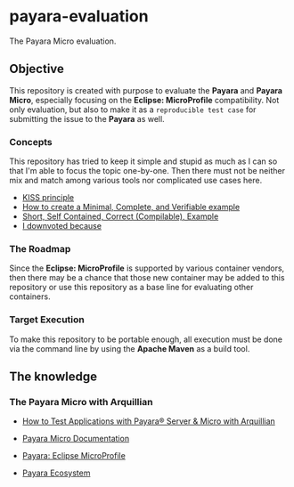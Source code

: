 # payara-evaluation

The Payara Micro evaluation.

## Objective

This repository is created with purpose to evaluate the **Payara** and 
**Payara Micro**, especially focusing on the **Eclipse: MicroProfile** 
compatibility. Not only evaluation, but also to make it as a 
`reproducible test case` for submitting the issue to the **Payara** as well.

### Concepts

This repository has tried to keep it simple and stupid as much as I can so that
I'm able to focus the topic one-by-one. Then there must not be neither 
mix and match among various tools nor complicated use cases here.

* [KISS principle](https://en.wikipedia.org/wiki/KISS_principle)
* [How to create a Minimal, Complete, and Verifiable example](https://stackoverflow.com/help/mcve)
* [Short, Self Contained, Correct (Compilable), Example](http://sscce.org/)
* [I downvoted because](http://idownvotedbecau.se/)

### The Roadmap

Since the **Eclipse: MicroProfile** is supported by various container vendors,
then there may be a chance that those new container may be added to this 
repository or use this repository as a base line for evaluating other containers.

### Target Execution

To make this repository to be portable enough, all execution must be done via the
command line by using the **Apache Maven** as a build tool.

## The knowledge

###  The Payara Micro with Arquillian

* [How to Test Applications with Payara® Server & Micro with Arquillian](https://blog.payara.fish/how-to-test-applications-with-payara-server-micro-with-arquillian)

* [Payara Micro Documentation](https://docs.payara.fish/documentation/payara-micro/payara-micro.html)
* [Payara: Eclipse MicroProfile](https://docs.payara.fish/documentation/microprofile/)
* [Payara Ecosystem](https://docs.payara.fish/documentation/ecosystem/ecosystem.html)

